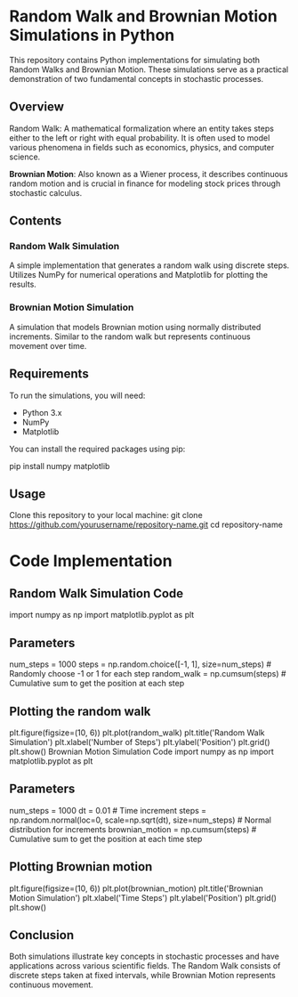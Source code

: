 
# Random Walk and Brownian Motion Simulations in Python
This repository contains Python implementations for simulating both Random Walks and Brownian Motion. These simulations serve as a practical demonstration of two fundamental concepts in stochastic processes.

## Overview
Random Walk: A mathematical formalization where an entity takes steps either to the left or right with equal probability. It is often used to model various phenomena in fields such as economics, physics, and computer science.

**Brownian Motion**: Also known as a Wiener process, it describes continuous random motion and is crucial in finance for modeling stock prices through stochastic calculus.

## Contents
### Random Walk Simulation

A simple implementation that generates a random walk using discrete steps.
Utilizes NumPy for numerical operations and Matplotlib for plotting the results.

### Brownian Motion Simulation

A simulation that models Brownian motion using normally distributed increments.
Similar to the random walk but represents continuous movement over time.

## Requirements
To run the simulations, you will need:

- Python 3.x
- NumPy
- Matplotlib

You can install the required packages using pip:

pip install numpy matplotlib

## Usage

Clone this repository to your local machine:
git clone https://github.com/yourusername/repository-name.git
cd repository-name


# Code Implementation

## Random Walk Simulation Code
import numpy as np
import matplotlib.pyplot as plt

## Parameters

num_steps = 1000
steps = np.random.choice([-1, 1], size=num_steps)  # Randomly choose -1 or 1 for each step
random_walk = np.cumsum(steps)  # Cumulative sum to get the position at each step

## Plotting the random walk
plt.figure(figsize=(10, 6))
plt.plot(random_walk)
plt.title('Random Walk Simulation')
plt.xlabel('Number of Steps')
plt.ylabel('Position')
plt.grid()
plt.show()
Brownian Motion Simulation Code
import numpy as np
import matplotlib.pyplot as plt

## Parameters

num_steps = 1000
dt = 0.01  # Time increment
steps = np.random.normal(loc=0, scale=np.sqrt(dt), size=num_steps)  # Normal distribution for increments
brownian_motion = np.cumsum(steps)  # Cumulative sum to get the position at each time step

## Plotting Brownian motion
plt.figure(figsize=(10, 6))
plt.plot(brownian_motion)
plt.title('Brownian Motion Simulation')
plt.xlabel('Time Steps')
plt.ylabel('Position')
plt.grid()
plt.show()

## Conclusion

Both simulations illustrate key concepts in stochastic processes and have applications across various scientific fields. The Random Walk consists of discrete steps taken at fixed intervals, while Brownian Motion represents continuous movement.
